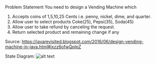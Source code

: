 Problem Statement
You need to design a Vending Machine which
1.  Accepts coins of 1,5,10,25 Cents i.e. penny, nickel, dime, and quarter.
2.  Allow user to select products Coke(25), Pepsi(35), Soda(45)
3.  Allow user to take refund by canceling the request.
4.  Return selected product and remaining change if any

Source: https://javarevisited.blogspot.com/2016/06/design-vending-machine-in-java.html#ixzz6ofwQplpZ

State Diagram:
![alt text](https://github.com/vineethreddyp/design/blob/main/vendingMachine/vendingStateMachineFinal/vending%20machine%20state%20diagram.png?raw=true)
